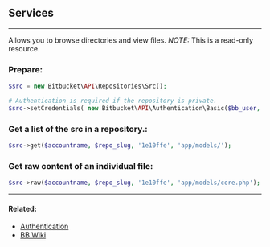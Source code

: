 ## Services

----
Allows you to browse directories and view files. 
*NOTE:* This is a read-only resource.

### Prepare:
```php
$src = new Bitbucket\API\Repositories\Src();

# Authentication is required if the repository is private.
$src->setCredentials( new Bitbucket\API\Authentication\Basic($bb_user, $bb_pass) );
```

### Get a list of the src in a repository.:
```php
$src->get($accountname, $repo_slug, '1e10ffe', 'app/models/');
```

### Get raw content of an individual file:
```php
$src->raw($accountname, $repo_slug, '1e10ffe', 'app/models/core.php');
```

----

#### Related:
  * [Authentication](../authentication.md)
  * [BB Wiki](https://confluence.atlassian.com/display/BITBUCKET/src+Resources)
